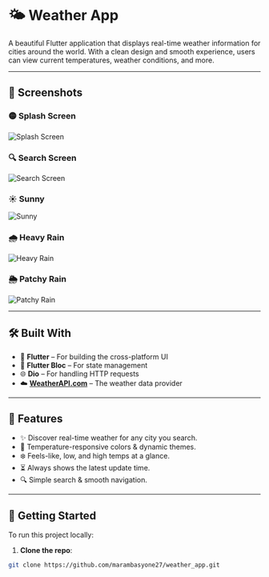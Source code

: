 # 🌤️ Weather App

A beautiful Flutter application that displays real-time weather information for cities around the world. With a clean design and smooth experience, users can view current temperatures, weather conditions, and more.

---

## 📱 Screenshots

### 🟡 Splash Screen
![Splash Screen](screenshots/splash%20screen.png)

### 🔍 Search Screen
![Search Screen](screenshots/Search%20screen.png)

### ☀️ Sunny 
![Sunny](screenshots/sunny%20.png)

### 🌧️ Heavy Rain
![Heavy Rain](screenshots/Heavy%20rain.png)

### 🌦️ Patchy Rain
![Patchy Rain](screenshots/Patchy%20rain.png)

---

## 🛠️ Built With

- 💙 **Flutter** – For building the cross-platform UI
- 🔁 **Flutter Bloc** – For state management
- 🌐 **Dio** – For handling HTTP requests
- ☁️ **[WeatherAPI.com](https://www.weatherapi.com/)** – The weather data provider

---

## 🔑 Features
- ✨ Discover real-time weather for any city you search.
- 🎨 Temperature-responsive colors & dynamic themes.
- ❄️ Feels-like, low, and high temps at a glance.
- ⏳ Always shows the latest update time.
- 🔍 Simple search & smooth navigation.

---

## 🚀 Getting Started

To run this project locally:

1. **Clone the repo**:
```bash
git clone https://github.com/marambasyone27/weather_app.git
